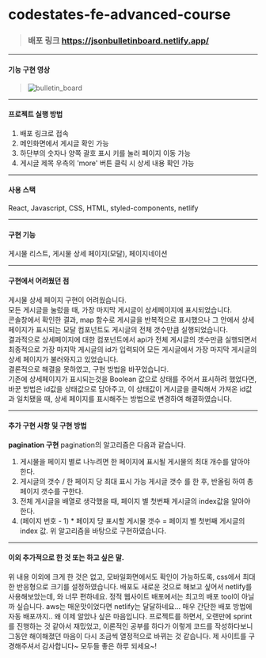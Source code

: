 # codestates-fe-advanced-course

> ### **배포 링크** https://jsonbulletinboard.netlify.app/
***
#### **기능 구현 영상**
> ![bulletin_board](https://user-images.githubusercontent.com/91720916/183012565-42bde13f-ed37-4cad-8045-79f6207f9203.gif)
***
#### **프로젝트 실행 방법** 
1. 배포 링크로 접속
2. 메인화면에서 게시글 확인 가능
3. 하단부의 숫자나 양쪽 괄호 표시 키를 눌러 페이지 이동 가능
4. 게시글 제목 우측의 'more' 버튼 클릭 시 상세 내용 확인 가능
***
#### **사용 스택**
React, Javascript, CSS, HTML, styled-components, netlify
***
#### **구현 기능** 
게시물 리스트, 게시물 상세 페이지(모달), 페이지네이션
***
#### **구현에서 어려웠던 점** 
게시물 상세 페이지 구현이 어려웠습니다.<br>
모든 게시글을 눌렀을 때, 가장 마지막 게시글이 상세페이지에 표시되었습니다.<br>
콘솔창에서 확인한 결과, map 함수로 게시글을 반복적으로 표시했으나 그 안에서 상세페이지가 표시되는 모달 컴포넌트도 게시글의 전체 갯수만큼 실행되었습니다.<br>
결과적으로 상세페이지에 대한 컴포넌트에서 api가 전체 게시글의 갯수만큼 실행되면서 최종적으로 가장 마지막 게시글의 id가 입력되어 모든 게시글에서 가장 마지막 게시글의 상세 페이지가 불러와지고 있었습니다.<br>
결론적으로 해결을 못하였고, 구현 방법을 바꾸었습니다.<br>
기존에 상세페이지가 표시되는것을 Boolean 값으로 상태를 주어서 표시하려 했었다면, 바꾼 방법은 id값을 상태값으로 담아주고, 이 상태값이 게시글을 클릭해서 가져온 id값과 일치됐을 때, 상세 페이지를 표시해주는 방법으로 변경하여 해결하였습니다.
***
#### **추가 구현 사항 및 구현 방법**
**pagination 구현**
pagination의 알고리즘은 다음과 같습니다.
1. 게시물을 페이지 별로 나누려면 한 페이지에 표시될 게시물의 최대 개수를 알아야 한다.
2. 게시글의 갯수 / 한 페이지 당 최대 표시 가능 게시글 갯수 를 한 후, 반올림 하여 총 페이지 갯수를 구한다.
3. 전체 게시글을 배열로 생각했을 때, 페이지 별 첫번째 게시글의 index값을 알아야 한다.
4. (페이지 번호 - 1) * 페이지 당 표시할 게시물 갯수 = 페이지 별 첫번째 게시글의 index 값.
위 알고리즘을 바탕으로 구현하였습니다.
***
#### 이외 추가적으로 한 것 또는 하고 싶은 말.
위 내용 이외에 크게 한 것은 없고, 모바일화면에서도 확인이 가능하도록, css에서 최대한 반응형으로 크기를 설정하였습니다.
배포도 새로운 것으로 해보고 싶어서 netlify를 사용해보았는데, 와 너무 편하네요. 정적 웹사이트 배포에서는 최고의 배포 tool이 아닐까 싶습니다. aws는 매운맛이었다면 netlify는 달달하네요... 매우 간단한 배포 방법에 자동 배포까지.. 왜 이제 알았나 싶은 마음입니다.
프로젝트를 하면서, 오랜만에 sprint를 진행하는 것 같아서 재밌었고, 이론적인 공부를 하다가 이렇게 코드를 작성하다보니 그동안 해이해졌던 마음이 다시 조금씩 열정적으로 바뀌는 것 같습니다. 제 사이트를 구경해주셔서 감사합니다~ 모두들 좋은 하루 되세요~!
